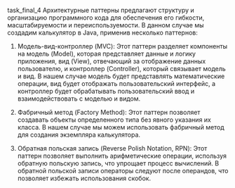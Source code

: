 task_final_4
Архитектурные паттерны предлагают структуру и организацию программного кода для обеспечения его гибкости, масштабируемости и переиспользуемости.
В данном случае мы создадим калькулятор в Java, применив несколько паттернов:

1. Модель-вид-контроллер (MVC):
Этот паттерн разделяет компоненты на модель (Model), которая представляет данные и логику приложения, вид (View), отвечающий за отображение данных
пользователю, и контроллер (Controller), который связывает модель и вид. В нашем случае модель будет представлять математические операции, вид будет
отображать пользовательский интерфейс, а контроллер будет обрабатывать пользовательский ввод и взаимодействовать с моделью и видом.

2. Фабричный метод (Factory Method):
Этот паттерн позволяет создавать объекты определенного типа без явного указания их класса. В нашем случае мы можем использовать фабричный метод для
создания экземпляра калькулятора.


3. Обратная польская запись (Reverse Polish Notation, RPN):
Этот паттерн позволяет выполнить арифметические операции, используя обратную польскую запись, что упрощает процесс вычислений. В обратной польской
записи операторы следуют после операндов, что позволяет избежать использования скобок.

